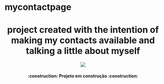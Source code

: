# mycontactpage
<h1 align="center"> project created with the intention of making my contacts available and talking a little about myself </h1>

<p align="center">
<img src="http://img.shields.io/static/v1?label=STATUS&message=EM%20DESENVOLVIMENTO&color=GREEN&style=for-the-badge"/>
</p>


<h4 align="center"> 
    :construction:  Projeto em construção  :construction:
</h4>
